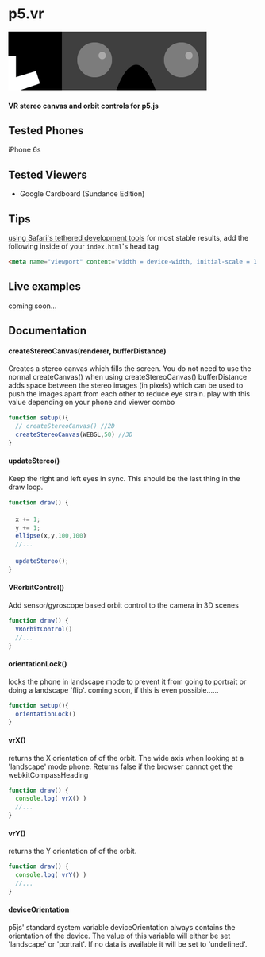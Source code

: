 # p5.vr
![p5.vr](p5.vr.png)
#### VR stereo canvas and orbit controls for p5.js

## Tested Phones
iPhone 6s

## Tested Viewers
+ Google Cardboard (Sundance Edition)

## Tips
[using Safari's tethered development tools](http://appletoolbox.com/2014/05/use-web-inspector-debug-mobile-safari/)
for most stable results, add the following inside of your `index.html`'s head tag
```html
<meta name="viewport" content="width = device-width, initial-scale = 1.0, minimum-scale = 1, maximum-scale = 1, user-scalable = no" />
```

## Live examples
coming soon...

## Documentation

#### createStereoCanvas(renderer, bufferDistance)
Creates a stereo canvas which fills the screen. You do not need to use the normal createCanvas() when using createStereoCanvas()
bufferDistance adds space between the stereo images (in pixels) which can be used to push the images apart from each other to reduce eye strain. play with this value depending on your phone and viewer combo
```javascript
function setup(){
  // createStereoCanvas() //2D
  createStereoCanvas(WEBGL,50) //3D
}
```

#### updateStereo()
Keep the right and left eyes in sync. This should be the last thing in the draw loop.
```javascript
function draw() {

  x += 1;
  y += 1;
  ellipse(x,y,100,100)
  //...

  updateStereo();
}
```

#### VRorbitControl()
Add sensor/gyroscope based orbit control to the camera in 3D scenes
```javascript
function draw() {
  VRorbitControl()
  //...
}
```

#### orientationLock()
locks the phone in landscape mode to prevent it from going to portrait or doing a landscape 'flip'. coming soon, if this is even possible......
```javascript
function setup(){
  orientationLock()
}
```

#### vrX()
returns the X orientation of of the orbit. The wide axis when looking at a 'landscape' mode phone. Returns false if the browser cannot get the webkitCompassHeading
```javascript
function draw() {
  console.log( vrX() )
  //...
}
```

#### vrY()
returns the Y orientation of of the orbit.
```javascript
function draw() {
  console.log( vrY() )
  //...
}
```

#### [deviceOrientation](http://p5js.org/reference/#/p5/deviceOrientation)
p5js' standard system variable deviceOrientation always contains the orientation of the device. The value of this variable will either be set 'landscape' or 'portrait'. If no data is available it will be set to 'undefined'.




